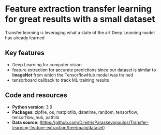 # Feature extraction transfer learning for great results with a small dataset
Transfer learning is leveraging what a state of the art Deep Learning model has already learned

## Key features
* Deep Learning for computer vision
* feature extraction for accurate predictions since our dataset is similar to **ImageNet** from which the TensorflowHub model was trained
* tensorboard callback to track ML training results

## Code and resources
* **Python version**: 3.9
* **Packages**: zipfile, os, matplotlib, datetime, random, tensorflow, tensorflow_hub, pathlib
* **Data source**: (https://github.com/DimitrisParaskevopoulos/Transfer-learning-feature-extraction/tree/main/dataset)
